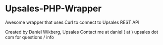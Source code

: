 # Upsales-PHP-Wrapper
Awesome wrapper that uses Curl to connect to Upsales REST API


Created by Daniel Wikberg, Upsales
Contact me at daniel ( at ) upsales dot com for questions / info